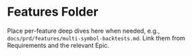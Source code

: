# Features Folder

Place per-feature deep dives here when needed, e.g., `docs/prd/features/multi-symbol-backtests.md`. Link them from Requirements and the relevant Epic.


